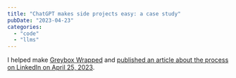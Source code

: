 ```yaml
---
title: "ChatGPT makes side projects easy: a case study"
pubDate: "2023-04-23"
categories: 
  - "code"
  - "llms"
---
```


I helped make [Greybox Wrapped](https://github.com/PiechZ/greybox_wrapped) and [published an article about the process on LinkedIn on April 25, 2023](https://www.linkedin.com/pulse/chatgpt-makes-side-projects-easy-case-study-simon-podhajsky).
